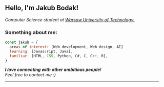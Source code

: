 <h2> Hello, I'm Jakub Bodak!</h2>
<p><em>Computer Science student at <a href="https://www.pw.edu.pl/">Warsaw University of Technology.</a></em></p>

### Something about me:

```javascript
const jakub = {
  areas of interest: [Web development, Web design, AI]
  learning: [Javascript, Java],
  familiar: [HTML, CSS, Python, C#, C, C++, R],
}
```
<em><b>I love connecting with other ambitious people!</b>
<br>Feel free to contact me :)</b></em>

---
